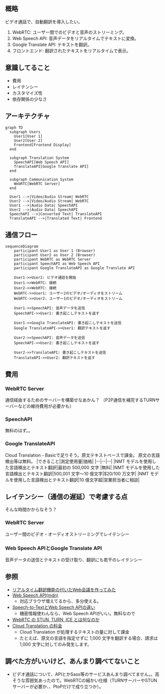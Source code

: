 ## 概略
ビデオ通話で、自動翻訳を導入したい。
1. WebRTC: ユーザー間でのビデオと音声のストリーミング。
2. Web Speech API: 音声データをリアルタイムでテキストに変換。
3. Google Translate API: テキストを翻訳。
4. フロントエンド: 翻訳されたテキストをリアルタイムで表示。

## 意識してること
- 費用
- レイテンシー
- カスタマイズ性
- 依存関係の少なさ

## アーキテクチャ
```mermaid
graph TD
  subgraph Users
    User1[User 1]
    User2[User 2]
    Frontend[Frontend Display]
  end

  subgraph Translation System
    SpeechAPI[Web Speech API]
    TranslateAPI[Google Translate API]
  end

  subgraph Communication System
    WebRTC[WebRTC Server]
  end

  User1 -->|Video/Audio Stream| WebRTC
  User2 -->|Video/Audio Stream| WebRTC
  User1 -->|Audio Data| SpeechAPI
  User2 -->|Audio Data| SpeechAPI
  SpeechAPI -->|Converted Text| TranslateAPI
  TranslateAPI -->|Translated Text| Frontend
```

## 通信フロー
```mermaid
sequenceDiagram
    participant User1 as User 1 (Browser)
    participant User2 as User 2 (Browser)
    participant WebRTC as WebRTC Server
    participant SpeechAPI as Web Speech API
    participant Google TranslateAPI as Google Translate API
    
    User1->>User2: ビデオ通話を開始
    User1->>WebRTC: 接続
    User2->>WebRTC: 接続
    WebRTC->>User1: ユーザー2のビデオ/オーディオをストリーム
    WebRTC->>User2: ユーザー1のビデオ/オーディオをストリーム
    
    User1->>SpeechAPI: 音声データを送信
    SpeechAPI->>User1: 書き起こしテキストを返す
    
    User1->>Google TranslateAPI: 書き起こしテキストを送信
    Google TranslateAPI->>User1: 翻訳テキストを返す
    
    User2->>SpeechAPI: 音声データを送信
    SpeechAPI->>User2: 書き起こしテキストを返す
    
    User2->>TranslateAPI: 書き起こしテキストを送信
    TranslateAPI->>User2: 翻訳テキストを返す

```

## 費用
### WebRTC Server
通信経由するためのサーバーを構築せなあかん？
（P2P通信を補完するTURNサーバーなどの維持費用が必要かも）
### SpeechAPI
無料のはず。。
### Google TranslateAPI
Cloud Translation - Basicで足りそう。原文テキストベースで課金。
原文の言語検出等は無料。
|できること|測定使用量|価格|
|--|--|--|
|NMT モデルを使用した言語検出とテキスト翻訳|最初の 500,000 文字 |無料|
|NMT モデルを使用した言語検出とテキスト翻訳|500,001 文字～10 億文字|$20/100 万文字|
|NMT モデルを使用した言語検出とテキスト翻訳|10 億文字超|営業担当者に相談|

## レイテンシー（通信の遅延）で考慮する点
そんな時間かからなそう？
### WebRTC Server
ユーザー間のビデオ・オーディオストリーミングでレイテンシー
### Web Speech APIとGoogle Translate API
音声データの送信とテキストの受け取り、翻訳にも若干のレイテンシー

## 参照 
- [リアルタイム翻訳機能の付いたWeb会議を作ってみた](https://qiita.com/yorifuji/items/9988f9a31c48bae31def)
- [Web Speech API(mdn)](https://developer.mozilla.org/en-US/docs/Web/API/Web_Speech_API)
  - 対応ブラウザ増えてるから、多分使える。
- [Speech-to-TextとWeb Speech APIの違い](https://moonlightdx999.hatenablog.com/entry/2019/02/03/120000)
  - 機密情報使わんなら、Web Speech APIがいい。無料なので
- [WebRTC の STUN, TURN, ICE とは何なのか](https://qiita.com/takano-h/items/409a8a7af7d4a2b42f90)
- [Cloud Translation の料金](https://cloud.google.com/translate/pricing?hl=ja)
  - Cloud Translation が処理するテキストの量に対して課金
  - たとえば、原文の言語を指定せずに 1,000 文字を翻訳する場合、請求は 1,000 文字に対してのみ発生します。

## 調べた方がいいけど、あんまり調べてないこと
- ビデオ通話について、APIとかSass等のサービスあんまり調べてません。。高そうな雰囲気あったので。WebRTCの細かい仕様（TURNサーバーやSTUNサーバーが必要か、、PtoPだけで成り立つか）。